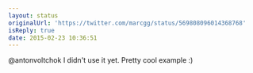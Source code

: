 ```yaml
---
layout: status
originalUrl: 'https://twitter.com/marcgg/status/569808096014368768'
isReply: true
date: 2015-02-23 10:36:51
---
```


@antonvoltchok I didn't use it yet. Pretty cool example :)
